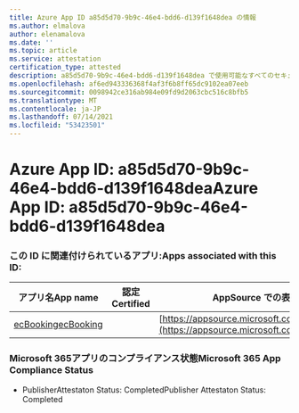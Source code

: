 ```yaml
---
title: Azure App ID a85d5d70-9b9c-46e4-bdd6-d139f1648dea の情報
ms.author: elmalova
author: elenamalova
ms.date: ''
ms.topic: article
ms.service: attestation
certification_type: attested
description: a85d5d70-9b9c-46e4-bdd6-d139f1648dea で使用可能なすべてのセキュリティおよびコンプライアンス情報。
ms.openlocfilehash: af6ed943336368f4af3f6b8ff65dc9102ea07eeb
ms.sourcegitcommit: 0098942ce316ab984e09fd9d2063cbc516c8bfb5
ms.translationtype: MT
ms.contentlocale: ja-JP
ms.lasthandoff: 07/14/2021
ms.locfileid: "53423501"
---
```

# <a name="azure-app-id-a85d5d70-9b9c-46e4-bdd6-d139f1648dea"></a><span data-ttu-id="3ab0a-103">Azure App ID: a85d5d70-9b9c-46e4-bdd6-d139f1648dea</span><span class="sxs-lookup"><span data-stu-id="3ab0a-103">Azure App ID: a85d5d70-9b9c-46e4-bdd6-d139f1648dea</span></span>


### <a name="apps-associated-with-this-id"></a><span data-ttu-id="3ab0a-104">この ID に関連付けられているアプリ:</span><span class="sxs-lookup"><span data-stu-id="3ab0a-104">Apps associated with this ID:</span></span>
| <span data-ttu-id="3ab0a-105">**アプリ名**</span><span class="sxs-lookup"><span data-stu-id="3ab0a-105">**App name**</span></span> | <span data-ttu-id="3ab0a-106">**認定**</span><span class="sxs-lookup"><span data-stu-id="3ab0a-106">**Certified**</span></span> | <span data-ttu-id="3ab0a-107">**AppSource での表示**</span><span class="sxs-lookup"><span data-stu-id="3ab0a-107">**View in AppSource**</span></span> |
|-|-|-|
| [<span data-ttu-id="3ab0a-108">ecBooking</span><span class="sxs-lookup"><span data-stu-id="3ab0a-108">ecBooking</span></span>](https://docs.microsoft.com/en-us/microsoft-365-app-certification/forward/WA200002096) |  | [https://appsource.microsoft.com/product/office/WA200002096](https://appsource.microsoft.com/product/office/WA200002096) |

### <a name="microsoft-365-app-compliance-status"></a><span data-ttu-id="3ab0a-109">Microsoft 365アプリのコンプライアンス状態</span><span class="sxs-lookup"><span data-stu-id="3ab0a-109">Microsoft 365 App Compliance Status</span></span>
- <span data-ttu-id="3ab0a-110">PublisherAttestaton Status: Completed</span><span class="sxs-lookup"><span data-stu-id="3ab0a-110">Publisher Attestaton Status: Completed</span></span>
